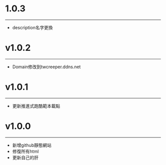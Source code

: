 # 1.0.3
***
- description名字更換
# v1.0.2
***
- Domain修改到twcreeper.ddns.net
# v1.0.1
***
- 更新推進式跑酷範本載點
# v1.0.0
***
- 新增github靜態網站
- 修復所有html
- 更新自己的肝
